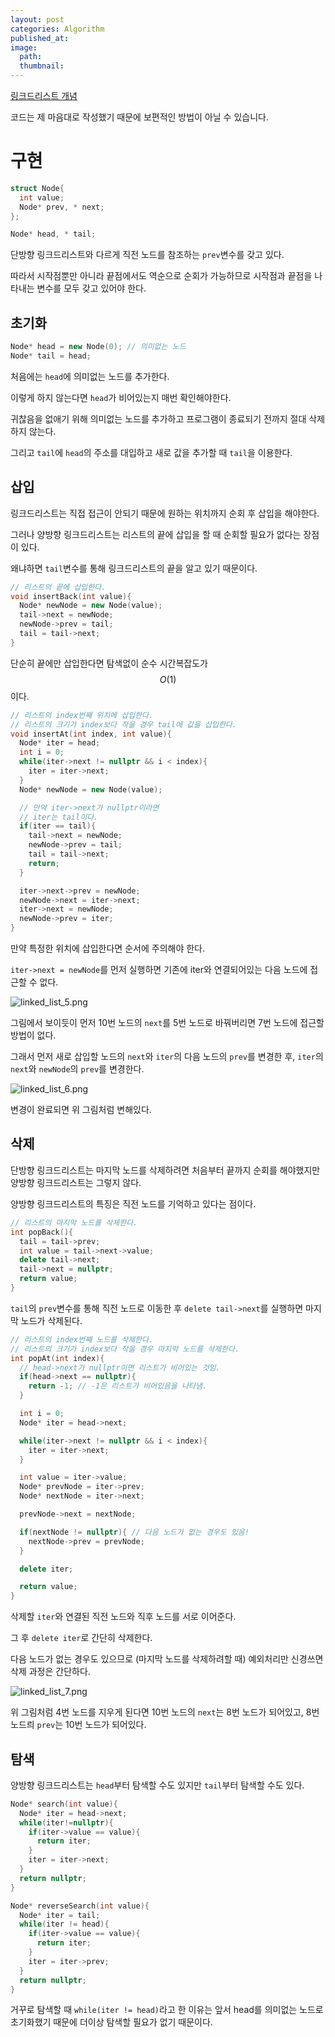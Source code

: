 ```yaml
---
layout: post
categories: Algorithm
published_at: 
image:
  path:
  thumbnail:
---
```


[링크드리스트 개념](/algorithm/링크드리스트)

<gray>코드는 제 마음대로 작성했기 때문에 보편적인 방법이 아닐 수 있습니다.</gray>

# 구현

```cpp
struct Node{
  int value;
  Node* prev, * next;
};

Node* head, * tail;
```

단방향 링크드리스트와 다르게 직전 노드를 참조하는 `prev`변수를 갖고 있다.

따라서 시작점뿐만 아니라 끝점에서도 역순으로 순회가 가능하므로 시작점과 끝점을 나타내는 변수를 모두 갖고 있어야 한다.

## 초기화

```cpp
Node* head = new Node(0); // 의미없는 노드
Node* tail = head;
```

처음에는 `head`에 의미없는 노드를 추가한다. 

이렇게 하지 않는다면 `head`가 비어있는지 매번 확인해야한다.

귀찮음을 없애기 위해 의미없는 노드를 추가하고 프로그램이 종료되기 전까지 절대 삭제하지 않는다.

그리고 `tail`에 `head`의 주소를 대입하고 새로 값을 추가할 때 `tail`을 이용한다.

## 삽입

링크드리스트는 직접 접근이 안되기 때문에 원하는 위치까지 순회 후 삽입을 해야한다. 

그러나 양방향 링크드리스트는 <green>리스트의 끝에 삽입을 할 때 순회할 필요가 없다는 장점</green>이 있다.

왜냐하면 `tail`변수를 통해 링크드리스트의 끝을 알고 있기 때문이다.

```cpp
// 리스트의 끝에 삽입한다.
void insertBack(int value){
  Node* newNode = new Node(value);
  tail->next = newNode;
  newNode->prev = tail;
  tail = tail->next;
}
```

단순히 끝에만 삽입한다면 탐색없이 순수 시간복잡도가 $$ O(1) $$이다.

```cpp
// 리스트의 index번째 위치에 삽입한다.
// 리스트의 크기가 index보다 작을 경우 tail에 값을 삽입한다.
void insertAt(int index, int value){
  Node* iter = head;
  int i = 0;
  while(iter->next != nullptr && i < index){
    iter = iter->next;
  }
  Node* newNode = new Node(value);

  // 만약 iter->next가 nullptr이라면 
  // iter는 tail이다.
  if(iter == tail){
    tail->next = newNode;
    newNode->prev = tail;
    tail = tail->next;
    return;
  }

  iter->next->prev = newNode;
  newNode->next = iter->next;
  iter->next = newNode;
  newNode->prev = iter;
}
```

만약 특정한 위치에 삽입한다면 순서에 주의해야 한다.

`iter->next = newNode`를 먼저 실행하면 <red>기존에 iter와 연결되어있는 다음 노드에 접근할 수 없다</red>.

![linked_list_5.png](/assets/images/algorithm/linked_list_5.png)

그림에서 보이듯이 먼저 10번 노드의 `next`를 5번 노드로 바꿔버리면 <red>7번 노드에 접근할 방법이 없다</red>.

그래서 먼저 새로 삽입할 노드의 `next`와 `iter`의 다음 노드의 `prev`를 변경한 후, `iter`의 `next`와 `newNode`의 `prev`를 변경한다.

![linked_list_6.png](/assets/images/algorithm/linked_list_6.png)

변경이 완료되면 위 그림처럼 변해있다.

## 삭제

단방향 링크드리스트는 마지막 노드를 삭제하려면 처음부터 끝까지 순회를 해야했지만 양방향 링크드리스트는 그렇지 않다.

양방향 링크드리스트의 특징은 직전 노드를 기억하고 있다는 점이다.

```cpp
// 리스트의 마지막 노드를 삭제한다.
int popBack(){
  tail = tail->prev;
  int value = tail->next->value;
  delete tail->next;
  tail->next = nullptr;
  return value;
}
```

`tail`의 `prev`변수를 통해 직전 노드로 이동한 후 `delete tail->next`를 실행하면 마지막 노드가 삭제된다.

```cpp
// 리스트의 index번째 노드를 삭제한다.
// 리스트의 크기가 index보다 작을 경우 마지막 노드를 삭제한다.
int popAt(int index){
  // head->next가 nullptr이면 리스트가 비어있는 것임.
  if(head->next == nullptr){ 
    return -1; // -1은 리스트가 비어있음을 나타냄.
  }

  int i = 0;
  Node* iter = head->next;

  while(iter->next != nullptr && i < index){
    iter = iter->next;
  }

  int value = iter->value;
  Node* prevNode = iter->prev;
  Node* nextNode = iter->next;

  prevNode->next = nextNode;

  if(nextNode != nullptr){ // 다음 노드가 없는 경우도 있음!
    nextNode->prev = prevNode;
  }

  delete iter;

  return value;
}
```

삭제할 `iter`와 연결된 직전 노드와 직후 노드를 서로 이어준다.

그 후 `delete iter`로 간단히 삭제한다.

다음 노드가 없는 경우도 있으므로 (마지막 노드를 삭제하려할 때) 예외처리만 신경쓰면 삭제 과정은 간단하다.

![linked_list_7.png](/assets/images/algorithm/linked_list_7.png)

위 그림처럼 4번 노드를 지우게 된다면 10번 노드의 `next`는 8번 노드가 되어있고, 8번 노드릐 `prev`는 10번 노드가 되어있다.

## 탐색

양방향 링크드리스트는 `head`부터 탐색할 수도 있지만 `tail`부터 탐색할 수도 있다.

```cpp
Node* search(int value){
  Node* iter = head->next;
  while(iter!=nullptr){
    if(iter->value == value){
      return iter;
    }
    iter = iter->next;
  }
  return nullptr;
}

Node* reverseSearch(int value){
  Node* iter = tail;
  while(iter != head){
    if(iter->value == value){
      return iter;
    }
    iter = iter->prev;
  }
  return nullptr;
}
```

거꾸로 탐색할 때 `while(iter != head)`라고 한 이유는 앞서 head를 의미없는 노드로 초기화했기 때문에 더이상 탐색할 필요가 없기 때문이다.